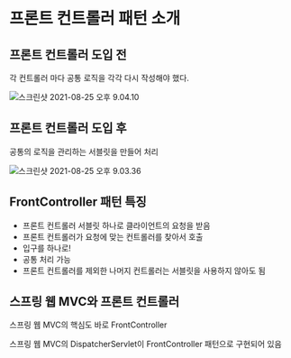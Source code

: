 # 프론트 컨트롤러 패턴 소개

## 프론트 컨트롤러 도입 전

각 컨트롤러 마다 공통 로직을 각각 다시 작성해야 했다.

![스크린샷 2021-08-25 오후 9.04.10](/Users/MisternB/Desktop/TIL/md-images/%E1%84%89%E1%85%B3%E1%84%8F%E1%85%B3%E1%84%85%E1%85%B5%E1%86%AB%E1%84%89%E1%85%A3%E1%86%BA%202021-08-25%20%E1%84%8B%E1%85%A9%E1%84%92%E1%85%AE%209.04.10.png)



## 프론트 컨트롤러 도입 후

공통의 로직을 관리하는 서블릿을 만들어 처리

![스크린샷 2021-08-25 오후 9.03.36](/Users/MisternB/Desktop/TIL/md-images/%E1%84%89%E1%85%B3%E1%84%8F%E1%85%B3%E1%84%85%E1%85%B5%E1%86%AB%E1%84%89%E1%85%A3%E1%86%BA%202021-08-25%20%E1%84%8B%E1%85%A9%E1%84%92%E1%85%AE%209.03.36.png)



## FrontController 패턴 특징

* 프론트 컨트롤러 서블릿 하나로 클라이언트의 요청을 받음
* 프론트 컨트롤러가 요청에 맞는 컨트롤러를 찾아서 호출
* 입구를 하나로!
* 공통 처리 가능
* 프론트 컨트롤러를 제외한 나머지 컨트롤러는 서블릿을 사용하지 않아도 됨



## 스프링 웹 MVC와 프론트 컨트롤러

스프링 웹 MVC의 핵심도 바로 FrontController

스프링 웹 MVC의 DispatcherServlet이 FrontController 패턴으로 구현되어 있음